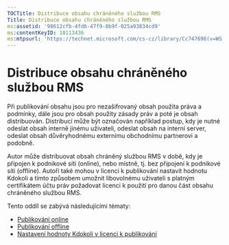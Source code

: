 ```yaml
---
TOCTitle: Distribuce obsahu chráněného službou RMS
Title: Distribuce obsahu chráněného službou RMS
ms:assetid: '98612cfb-4fd6-47f9-8b9f-025a93834cd9'
ms:contentKeyID: 18113436
ms:mtpsurl: 'https://technet.microsoft.com/cs-cz/library/Cc747696(v=WS.10)'
---
```


Distribuce obsahu chráněného službou RMS
========================================

Při publikování obsahu jsou pro nezašifrovaný obsah použita práva a podmínky, dále jsou pro obsah použity zásady práv a poté je obsah distribuován. Distribucí může být označován například postup, kdy je nutné odeslat obsah interně jinému uživateli, odeslat obsah na interní server, odeslat obsah důvěryhodnému externímu obchodnímu partnerovi a podobně.

Autor může distribuovat obsah chráněný službou RMS v době, kdy je připojen k podnikové síti (online), nebo místně, tj. bez připojení k podnikové síti (offline). Autoři také mohou v licenci k publikování nastavit hodnotu Kdokoli a tímto způsobem umožnit libovolnému uživateli s platným certifikátem účtu práv požadovat licenci k použití pro danou část obsahu chráněného službou RMS.

Tento oddíl se zabývá následujícími tématy:

-   [Publikování online](https://technet.microsoft.com/962c4e83-cf34-4c61-9589-31d24b0299fb)
-   [Publikování offline](https://technet.microsoft.com/f6384ed2-f917-442e-aa63-c1394a1c4d06)
-   [Nastavení hodnoty Kdokoli v licenci k publikování](https://technet.microsoft.com/86f1db8b-5cbc-4c0c-955d-810c20375758)
